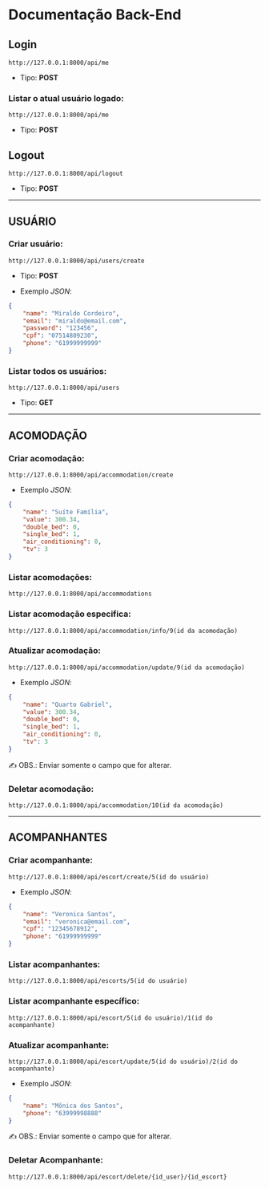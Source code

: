 # Documentação Back-End

## Login
    http://127.0.0.1:8000/api/me
- Tipo: **POST**

### Listar o atual usuário logado:
    http://127.0.0.1:8000/api/me
- Tipo: **POST**

## Logout
    http://127.0.0.1:8000/api/logout
- Tipo: **POST**

---

## USUÁRIO
### Criar usuário:
    http://127.0.0.1:8000/api/users/create
- Tipo: **POST**


- Exemplo *JSON*:
``` json
{
    "name": "Miraldo Cordeiro",
    "email": "miraldo@email.com",
    "password": "123456",
    "cpf": "07514809230",
    "phone": "61999999999"
}
```

### Listar todos os usuários:
    http://127.0.0.1:8000/api/users
- Tipo: **GET**

---

## ACOMODAÇÃO
### Criar acomodação:
    http://127.0.0.1:8000/api/accommodation/create

- Exemplo *JSON*:
``` json
{
    "name": "Suíte Família",
    "value": 300.34,
    "double_bed": 0,
    "single_bed": 1,
    "air_conditioning": 0,
    "tv": 3
}
```

### Listar acomodações:
    http://127.0.0.1:8000/api/accommodations

### Listar acomodação especifica:
    http://127.0.0.1:8000/api/accommodation/info/9(id da acomodação)

### Atualizar acomodação:
    http://127.0.0.1:8000/api/accommodation/update/9(id da acomodação)

- Exemplo *JSON*:
``` json
{
    "name": "Quarto Gabriel",
    "value": 300.34,
    "double_bed": 0,
    "single_bed": 1,
    "air_conditioning": 0,
    "tv": 3
}
```

✍ OBS.: Enviar somente o campo que for alterar.

### Deletar acomodação:
    http://127.0.0.1:8000/api/accommodation/10(id da acomodação)

---

## ACOMPANHANTES
### Criar acompanhante:
    http://127.0.0.1:8000/api/escort/create/5(id do usuário)

- Exemplo *JSON*:
``` json
{
    "name": "Veronica Santos",
    "email": "veronica@email.com",
    "cpf": "12345678912",
    "phone": "61999999999"
}
```

### Listar acompanhantes:
    http://127.0.0.1:8000/api/escorts/5(id do usuário)

### Listar acompanhante específico:
    http://127.0.0.1:8000/api/escort/5(id do usuário)/1(id do acompanhante)

### Atualizar acompanhante:
    http://127.0.0.1:8000/api/escort/update/5(id do usuário)/2(id do acompanhante)

- Exemplo *JSON*:
``` json
{
    "name": "Mônica dos Santos",
    "phone": "63999998888"
}
```

✍ OBS.: Enviar somente o campo que for alterar.

### Deletar Acompanhante:
    http://127.0.0.1:8000/api/escort/delete/{id_user}/{id_escort}
